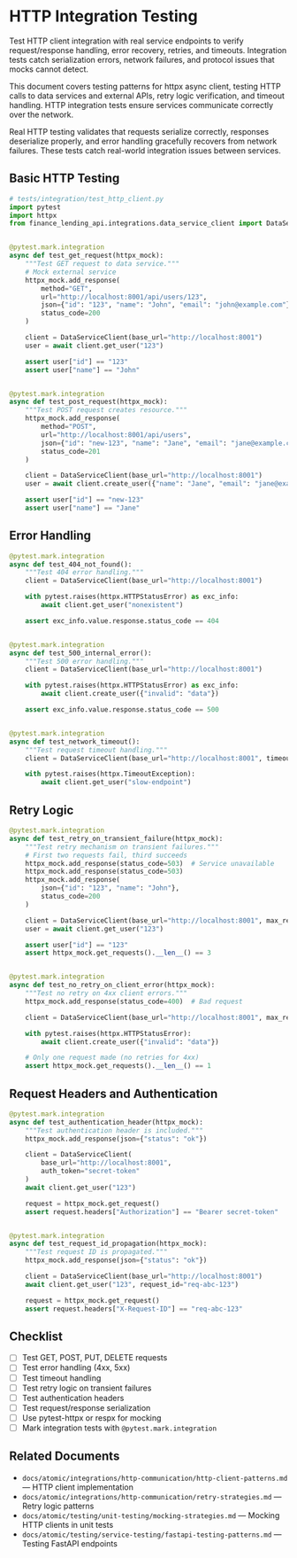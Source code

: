 # HTTP Integration Testing

Test HTTP client integration with real service endpoints to verify request/response handling, error recovery, retries, and timeouts. Integration tests catch serialization errors, network failures, and protocol issues that mocks cannot detect.

This document covers testing patterns for httpx async client, testing HTTP calls to data services and external APIs, retry logic verification, and timeout handling. HTTP integration tests ensure services communicate correctly over the network.

Real HTTP testing validates that requests serialize correctly, responses deserialize properly, and error handling gracefully recovers from network failures. These tests catch real-world integration issues between services.

## Basic HTTP Testing

```python
# tests/integration/test_http_client.py
import pytest
import httpx
from finance_lending_api.integrations.data_service_client import DataServiceClient


@pytest.mark.integration
async def test_get_request(httpx_mock):
    """Test GET request to data service."""
    # Mock external service
    httpx_mock.add_response(
        method="GET",
        url="http://localhost:8001/api/users/123",
        json={"id": "123", "name": "John", "email": "john@example.com"},
        status_code=200
    )

    client = DataServiceClient(base_url="http://localhost:8001")
    user = await client.get_user("123")

    assert user["id"] == "123"
    assert user["name"] == "John"


@pytest.mark.integration
async def test_post_request(httpx_mock):
    """Test POST request creates resource."""
    httpx_mock.add_response(
        method="POST",
        url="http://localhost:8001/api/users",
        json={"id": "new-123", "name": "Jane", "email": "jane@example.com"},
        status_code=201
    )

    client = DataServiceClient(base_url="http://localhost:8001")
    user = await client.create_user({"name": "Jane", "email": "jane@example.com"})

    assert user["id"] == "new-123"
    assert user["name"] == "Jane"
```

## Error Handling

```python
@pytest.mark.integration
async def test_404_not_found():
    """Test 404 error handling."""
    client = DataServiceClient(base_url="http://localhost:8001")

    with pytest.raises(httpx.HTTPStatusError) as exc_info:
        await client.get_user("nonexistent")

    assert exc_info.value.response.status_code == 404


@pytest.mark.integration
async def test_500_internal_error():
    """Test 500 error handling."""
    client = DataServiceClient(base_url="http://localhost:8001")

    with pytest.raises(httpx.HTTPStatusError) as exc_info:
        await client.create_user({"invalid": "data"})

    assert exc_info.value.response.status_code == 500


@pytest.mark.integration
async def test_network_timeout():
    """Test request timeout handling."""
    client = DataServiceClient(base_url="http://localhost:8001", timeout=1)

    with pytest.raises(httpx.TimeoutException):
        await client.get_user("slow-endpoint")
```

## Retry Logic

```python
@pytest.mark.integration
async def test_retry_on_transient_failure(httpx_mock):
    """Test retry mechanism on transient failures."""
    # First two requests fail, third succeeds
    httpx_mock.add_response(status_code=503)  # Service unavailable
    httpx_mock.add_response(status_code=503)
    httpx_mock.add_response(
        json={"id": "123", "name": "John"},
        status_code=200
    )

    client = DataServiceClient(base_url="http://localhost:8001", max_retries=3)
    user = await client.get_user("123")

    assert user["id"] == "123"
    assert httpx_mock.get_requests().__len__() == 3


@pytest.mark.integration
async def test_no_retry_on_client_error(httpx_mock):
    """Test no retry on 4xx client errors."""
    httpx_mock.add_response(status_code=400)  # Bad request

    client = DataServiceClient(base_url="http://localhost:8001", max_retries=3)

    with pytest.raises(httpx.HTTPStatusError):
        await client.create_user({"invalid": "data"})

    # Only one request made (no retries for 4xx)
    assert httpx_mock.get_requests().__len__() == 1
```

## Request Headers and Authentication

```python
@pytest.mark.integration
async def test_authentication_header(httpx_mock):
    """Test authentication header is included."""
    httpx_mock.add_response(json={"status": "ok"})

    client = DataServiceClient(
        base_url="http://localhost:8001",
        auth_token="secret-token"
    )
    await client.get_user("123")

    request = httpx_mock.get_request()
    assert request.headers["Authorization"] == "Bearer secret-token"


@pytest.mark.integration
async def test_request_id_propagation(httpx_mock):
    """Test request ID is propagated."""
    httpx_mock.add_response(json={"status": "ok"})

    client = DataServiceClient(base_url="http://localhost:8001")
    await client.get_user("123", request_id="req-abc-123")

    request = httpx_mock.get_request()
    assert request.headers["X-Request-ID"] == "req-abc-123"
```

## Checklist

- [ ] Test GET, POST, PUT, DELETE requests
- [ ] Test error handling (4xx, 5xx)
- [ ] Test timeout handling
- [ ] Test retry logic on transient failures
- [ ] Test authentication headers
- [ ] Test request/response serialization
- [ ] Use pytest-httpx or respx for mocking
- [ ] Mark integration tests with `@pytest.mark.integration`

## Related Documents

- `docs/atomic/integrations/http-communication/http-client-patterns.md` — HTTP client implementation
- `docs/atomic/integrations/http-communication/retry-strategies.md` — Retry logic patterns
- `docs/atomic/testing/unit-testing/mocking-strategies.md` — Mocking HTTP clients in unit tests
- `docs/atomic/testing/service-testing/fastapi-testing-patterns.md` — Testing FastAPI endpoints
